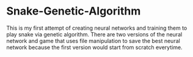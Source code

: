 # Snake-Genetic-Algorithm

This is my first attempt of creating neural networks and training them to play snake via genetic algorithm. There are two versions of the neural network and game that uses file manipulation to save the best neural network because the first version would start from scratch everytime.
